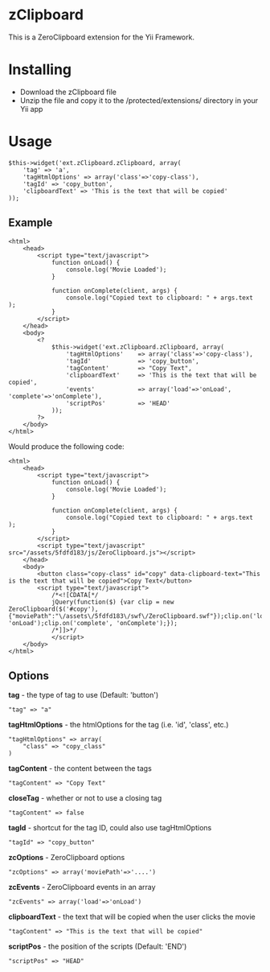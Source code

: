 zClipboard
==========

This is a ZeroClipboard extension for the Yii Framework.

# Installing

* Download the zClipboard file
* Unzip the file and copy it to the /protected/extensions/ directory in your Yii app

# Usage

	$this->widget('ext.zClipboard.zClipboard, array(
		'tag' => 'a',
		'tagHtmlOptions' => array('class'=>'copy-class'),
		'tagId' => 'copy_button',
		'clipboardText' => 'This is the text that will be copied'
	));
	
## Example

	<html>
		<head>
			<script type="text/javascript">
				function onLoad() {
					console.log('Movie Loaded');
				}

				function onComplete(client, args) {
	  				console.log("Copied text to clipboard: " + args.text );
				}
			</script>
		</head>
		<body>
			<? 
				$this->widget('ext.zClipboard.zClipboard, array(
					'tagHtmlOptions' 	=> array('class'=>'copy-class'),
					'tagId' 			=> 'copy_button',
					'tagContent' 	 	=> "Copy Text",
					'clipboardText'		=> 'This is the text that will be copied',
					'events' 			=> array('load'=>'onLoad', 'complete'=>'onComplete'),
					'scriptPos'			=> 'HEAD'
				));
			?>			
		</body>
	</html>
	
Would produce the following code:

	<html>
		<head>
			<script type="text/javascript">
				function onLoad() {
					console.log('Movie Loaded');
				}

				function onComplete(client, args) {
	  				console.log("Copied text to clipboard: " + args.text );
				}
			</script>
			<script type="text/javascript" src="/assets/5fdfd183/js/ZeroClipboard.js"></script>
		</head>
		<body>
			<button class="copy-class" id="copy" data-clipboard-text="This is the text that will be copied">Copy Text</button>
			<script type="text/javascript">
				/*<![CDATA[*/
				jQuery(function($) {var clip = new ZeroClipboard($('#copy'), {"moviePath":"\/assets\/5fdfd183\/swf\/ZeroClipboard.swf"});clip.on('load', 'onLoad');clip.on('complete', 'onComplete');});
				/*]]>*/
				</script>	
		</body>
	</html>

## Options
  
**tag** - the type of tag to use (Default: 'button')  

	"tag" => "a"

**tagHtmlOptions** - the htmlOptions for the tag (i.e. 'id', 'class', etc.)  

	"tagHtmlOptions" => array(
		"class" => "copy_class"
	)

**tagContent** - the content between the tags    
	
	"tagContent" => "Copy Text"

**closeTag** - whether or not to use a closing tag  

	"tagContent" => false

**tagId** - shortcut for the tag ID, could also use tagHtmlOptions   

	"tagId" => "copy_button"

**zcOptions** - ZeroClipboard options 
	
	"zcOptions" => array('moviePath'=>'....')  

**zcEvents** - ZeroClipboard events in an array 
	
	"zcEvents" => array('load'=>'onLoad')  

**clipboardText** - the text that will be copied when the user clicks the movie   

	"tagContent" => "This is the text that will be copied"

**scriptPos** - the position of the scripts (Default: 'END')   

	"scriptPos" => "HEAD"
